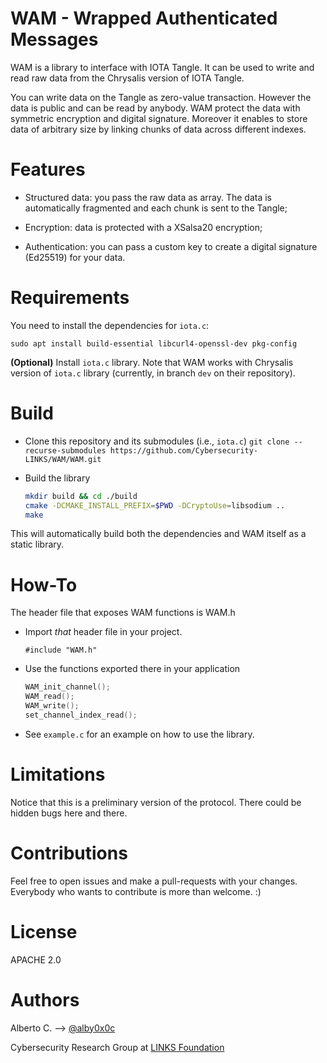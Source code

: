 WAM - Wrapped Authenticated Messages
====================================

WAM is a library to interface with IOTA Tangle.
It can be used to write and read raw data from the Chrysalis version of IOTA Tangle.

You can write data on the Tangle as zero-value transaction. However the data is public and can be read by anybody.
WAM protect the data with symmetric encryption and digital signature.
Moreover it enables to store data of arbitrary size by linking chunks of data across different indexes.


# Features
- Structured data: you pass the raw data as array. The data is automatically fragmented and each chunk is sent to the Tangle;

- Encryption: data is protected with a XSalsa20 encryption;

- Authentication: you can pass a custom key to create a digital signature (Ed25519) for your data.


# Requirements
You need to install the dependencies for `iota.c`:

`sudo apt install build-essential libcurl4-openssl-dev pkg-config`

**(Optional)** Install `iota.c` library. Note that WAM works with Chrysalis version of `iota.c` library (currently, in branch `dev` on their repository).


# Build
- Clone this repository and its submodules (i.e., `iota.c`)
`git clone --recurse-submodules https://github.com/Cybersecurity-LINKS/WAM/WAM.git`

- Build the library
  ```bash
  mkdir build && cd ./build
  cmake -DCMAKE_INSTALL_PREFIX=$PWD -DCryptoUse=libsodium ..
  make
  ```
This will automatically build both the dependencies and WAM itself as a static library.


# How-To
The header file that exposes WAM functions is WAM.h

- Import *that* header file in your project.
  ```
  #include "WAM.h"
  ```

- Use the functions exported there in your application
  ```C
  WAM_init_channel();
  WAM_read();
  WAM_write();
  set_channel_index_read();
  ```

- See `example.c` for an example on how to use the library.


# Limitations
Notice that this is a preliminary version of the protocol. There could be hidden bugs here and there. 


# Contributions
Feel free to open issues and make a pull-requests with your changes. 
Everybody who wants to contribute is more than welcome.
:)


# License
APACHE 2.0


# Authors
Alberto C. --> [@alby0x0c](github.com/alby0x0c)

Cybersecurity Research Group at [LINKS Foundation](https://linksfoundation.com/)


